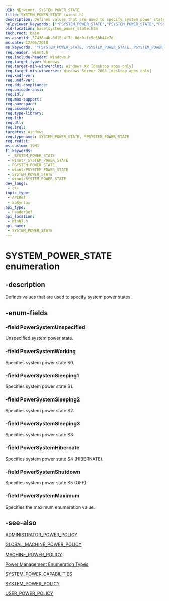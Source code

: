 ```yaml
---
UID: NE:winnt._SYSTEM_POWER_STATE
title: SYSTEM_POWER_STATE (winnt.h)
description: Defines values that are used to specify system power states.
helpviewer_keywords: ["*PSYSTEM_POWER_STATE","PSYSTEM_POWER_STATE","PSYSTEM_POWER_STATE enumeration pointer","PowerSystemHibernate","PowerSystemMaximum","PowerSystemShutdown","PowerSystemSleeping1","PowerSystemSleeping2","PowerSystemSleeping3","PowerSystemUnspecified","PowerSystemWorking","SYSTEM_POWER_STATE","SYSTEM_POWER_STATE enumeration","_win32_system_power_state","base.system_power_state","winnt/PSYSTEM_POWER_STATE","winnt/PowerSystemHibernate","winnt/PowerSystemMaximum","winnt/PowerSystemShutdown","winnt/PowerSystemSleeping1","winnt/PowerSystemSleeping2","winnt/PowerSystemSleeping3","winnt/PowerSystemUnspecified","winnt/PowerSystemWorking","winnt/SYSTEM_POWER_STATE"]
old-location: base\system_power_state.htm
tech.root: base
ms.assetid: 57436a4b-0d18-4f7e-8dc0-fc5e68b44e7d
ms.date: 12/05/2018
ms.keywords: '*PSYSTEM_POWER_STATE, PSYSTEM_POWER_STATE, PSYSTEM_POWER_STATE enumeration pointer, PowerSystemHibernate, PowerSystemMaximum, PowerSystemShutdown, PowerSystemSleeping1, PowerSystemSleeping2, PowerSystemSleeping3, PowerSystemUnspecified, PowerSystemWorking, SYSTEM_POWER_STATE, SYSTEM_POWER_STATE enumeration, _win32_system_power_state, base.system_power_state, winnt/PSYSTEM_POWER_STATE, winnt/PowerSystemHibernate, winnt/PowerSystemMaximum, winnt/PowerSystemShutdown, winnt/PowerSystemSleeping1, winnt/PowerSystemSleeping2, winnt/PowerSystemSleeping3, winnt/PowerSystemUnspecified, winnt/PowerSystemWorking, winnt/SYSTEM_POWER_STATE'
req.header: winnt.h
req.include-header: Windows.h
req.target-type: Windows
req.target-min-winverclnt: Windows XP [desktop apps only]
req.target-min-winversvr: Windows Server 2003 [desktop apps only]
req.kmdf-ver: 
req.umdf-ver: 
req.ddi-compliance: 
req.unicode-ansi: 
req.idl: 
req.max-support: 
req.namespace: 
req.assembly: 
req.type-library: 
req.lib: 
req.dll: 
req.irql: 
targetos: Windows
req.typenames: SYSTEM_POWER_STATE, *PSYSTEM_POWER_STATE
req.redist: 
ms.custom: 19H1
f1_keywords:
 - _SYSTEM_POWER_STATE
 - winnt/_SYSTEM_POWER_STATE
 - PSYSTEM_POWER_STATE
 - winnt/PSYSTEM_POWER_STATE
 - SYSTEM_POWER_STATE
 - winnt/SYSTEM_POWER_STATE
dev_langs:
 - c++
topic_type:
 - APIRef
 - kbSyntax
api_type:
 - HeaderDef
api_location:
 - WinNT.h
api_name:
 - SYSTEM_POWER_STATE
---
```


# SYSTEM_POWER_STATE enumeration


## -description

Defines values that are used to specify system power states.

## -enum-fields

### -field PowerSystemUnspecified

Unspecified system power state.

### -field PowerSystemWorking

Specifies system power state S0.

### -field PowerSystemSleeping1

Specifies system power state S1.

### -field PowerSystemSleeping2

Specifies system power state S2.

### -field PowerSystemSleeping3

Specifies system power state S3.

### -field PowerSystemHibernate

Specifies system power state S4 (HIBERNATE).

### -field PowerSystemShutdown

Specifies system power state S5 (OFF).

### -field PowerSystemMaximum

Specifies the maximum enumeration value.

## -see-also

<a href="https://docs.microsoft.com/windows/desktop/api/winnt/ns-winnt-administrator_power_policy">ADMINISTRATOR_POWER_POLICY</a>



<a href="https://docs.microsoft.com/windows/desktop/api/powrprof/ns-powrprof-global_machine_power_policy">GLOBAL_MACHINE_POWER_POLICY</a>



<a href="https://docs.microsoft.com/windows/desktop/api/powrprof/ns-powrprof-machine_power_policy">MACHINE_POWER_POLICY</a>



<a href="https://docs.microsoft.com/windows/desktop/Power/power-management-enumeration-types">Power Management Enumeration Types</a>



<a href="https://docs.microsoft.com/windows/desktop/api/winnt/ns-winnt-system_power_capabilities">SYSTEM_POWER_CAPABILITIES</a>



<a href="https://docs.microsoft.com/windows/desktop/api/winnt/ns-winnt-system_power_policy">SYSTEM_POWER_POLICY</a>



<a href="https://docs.microsoft.com/windows/desktop/api/powrprof/ns-powrprof-user_power_policy">USER_POWER_POLICY</a>

